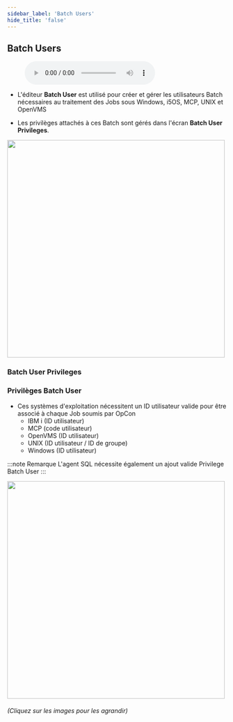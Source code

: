 ```yaml
---
sidebar_label: 'Batch Users'
hide_title: 'false'
---
```


## Batch Users

<figure>
    <audio
        controls
        src="audiobasic/BatchUsersAndPrivileges.mp3">
            Your browser does not support the
            <code>audio</code> element.
    </audio>
</figure>

* L'éditeur **Batch User** est utilisé pour créer et gérer les utilisateurs Batch nécessaires au traitement des Jobs sous Windows, i5OS, MCP, UNIX et OpenVMS

* Les privilèges attachés à ces Batch sont gérés dans l'écran **Batch User Privileges**.

<a href="imgbasic/3305.png" target="_blank"><img src="imgbasic/3305.png" width="500"></img></a>


### Batch User Privileges

### Privilèges Batch User

* Ces systèmes d'exploitation nécessitent un ID utilisateur valide pour être associé à chaque Job soumis par OpCon
    * IBM i (ID utilisateur)
    * MCP (code utilisateur)
    * OpenVMS (ID utilisateur)
    * UNIX (ID utilisateur / ID de groupe)
    * Windows (ID utilisateur)

:::note Remarque
L'agent SQL nécessite également un ajout valide Privilege Batch User
:::

<a href="imgbasic/3306.png" target="_blank"><img src="imgbasic/3306.png" width="500"></img></a>  

###### (Cliquez sur les images pour les agrandir)